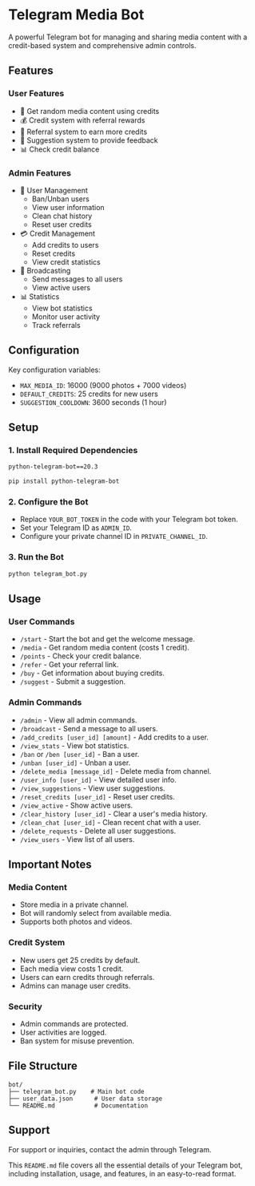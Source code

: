 # Telegram Media Bot

A powerful Telegram bot for managing and sharing media content with a credit-based system and comprehensive admin controls.

## Features

### User Features
- 🎯 Get random media content using credits
- 💰 Credit system with referral rewards
- 🔄 Referral system to earn more credits
- 💬 Suggestion system to provide feedback
- 📊 Check credit balance

### Admin Features
- 👥 User Management
  - Ban/Unban users
  - View user information
  - Clean chat history
  - Reset user credits
- 💳 Credit Management
  - Add credits to users
  - Reset credits
  - View credit statistics
- 📨 Broadcasting
  - Send messages to all users
  - View active users
- 📊 Statistics
  - View bot statistics
  - Monitor user activity
  - Track referrals
 
## Configuration

Key configuration variables:
- `MAX_MEDIA_ID`: 16000 (9000 photos + 7000 videos)
- `DEFAULT_CREDITS`: 25 credits for new users
- `SUGGESTION_COOLDOWN`: 3600 seconds (1 hour)


## Setup

### 1. Install Required Dependencies

```bash
python-telegram-bot==20.3
```

```bash
pip install python-telegram-bot
```

### 2. Configure the Bot
- Replace `YOUR_BOT_TOKEN` in the code with your Telegram bot token.
- Set your Telegram ID as `ADMIN_ID`.
- Configure your private channel ID in `PRIVATE_CHANNEL_ID`.

### 3. Run the Bot
```bash
python telegram_bot.py
```

## Usage

### User Commands
- `/start` - Start the bot and get the welcome message.
- `/media` - Get random media content (costs 1 credit).
- `/points` - Check your credit balance.
- `/refer` - Get your referral link.
- `/buy` - Get information about buying credits.
- `/suggest` - Submit a suggestion.

### Admin Commands
- `/admin` - View all admin commands.
- `/broadcast` - Send a message to all users.
- `/add_credits [user_id] [amount]` - Add credits to a user.
- `/view_stats` - View bot statistics.
- `/ban` or `/ben [user_id]` - Ban a user.
- `/unban [user_id]` - Unban a user.
- `/delete_media [message_id]` - Delete media from channel.
- `/user_info [user_id]` - View detailed user info.
- `/view_suggestions` - View user suggestions.
- `/reset_credits [user_id]` - Reset user credits.
- `/view_active` - Show active users.
- `/clear_history [user_id]` - Clear a user's media history.
- `/clean_chat [user_id]` - Clean recent chat with a user.
- `/delete_requests` - Delete all user suggestions.
- `/view_users` - View list of all users.

## Important Notes

### Media Content
- Store media in a private channel.
- Bot will randomly select from available media.
- Supports both photos and videos.

### Credit System
- New users get 25 credits by default.
- Each media view costs 1 credit.
- Users can earn credits through referrals.
- Admins can manage user credits.

### Security
- Admin commands are protected.
- User activities are logged.
- Ban system for misuse prevention.

## File Structure

```
bot/
├── telegram_bot.py    # Main bot code
├── user_data.json      # User data storage
└── README.md           # Documentation
```

## Support
For support or inquiries, contact the admin through Telegram.

This `README.md` file covers all the essential details of your Telegram bot, including installation, usage, and features, in an easy-to-read format.
